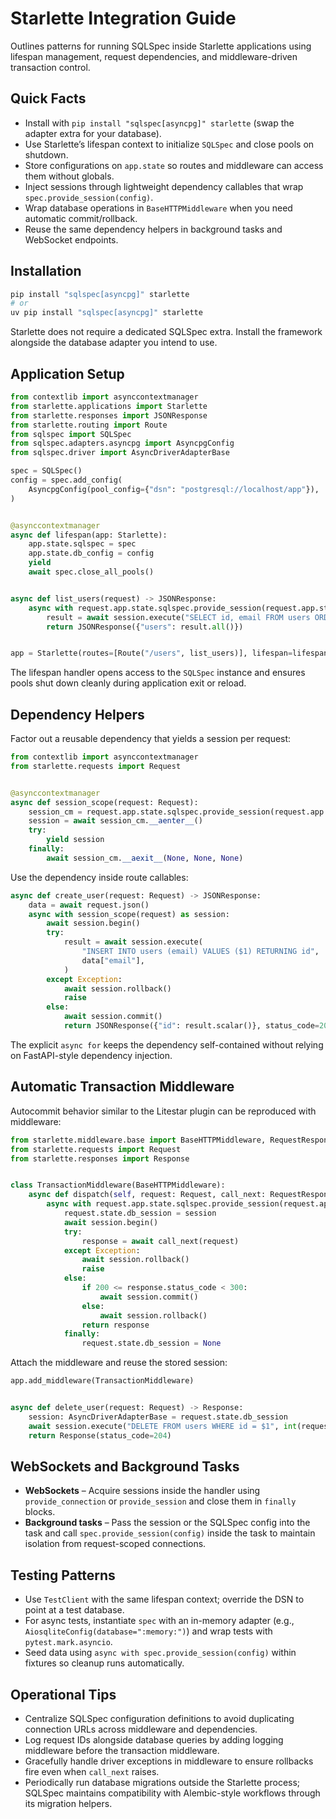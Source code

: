 # Starlette Integration Guide

Outlines patterns for running SQLSpec inside Starlette applications using lifespan management, request dependencies, and middleware-driven transaction control.

## Quick Facts

- Install with `pip install "sqlspec[asyncpg]" starlette` (swap the adapter extra for your database).
- Use Starlette’s lifespan context to initialize `SQLSpec` and close pools on shutdown.
- Store configurations on `app.state` so routes and middleware can access them without globals.
- Inject sessions through lightweight dependency callables that wrap `spec.provide_session(config)`.
- Wrap database operations in `BaseHTTPMiddleware` when you need automatic commit/rollback.
- Reuse the same dependency helpers in background tasks and WebSocket endpoints.

## Installation

```bash
pip install "sqlspec[asyncpg]" starlette
# or
uv pip install "sqlspec[asyncpg]" starlette
```

Starlette does not require a dedicated SQLSpec extra. Install the framework alongside the database adapter you intend to use.

## Application Setup

```python
from contextlib import asynccontextmanager
from starlette.applications import Starlette
from starlette.responses import JSONResponse
from starlette.routing import Route
from sqlspec import SQLSpec
from sqlspec.adapters.asyncpg import AsyncpgConfig
from sqlspec.driver import AsyncDriverAdapterBase

spec = SQLSpec()
config = spec.add_config(
    AsyncpgConfig(pool_config={"dsn": "postgresql://localhost/app"}),
)


@asynccontextmanager
async def lifespan(app: Starlette):
    app.state.sqlspec = spec
    app.state.db_config = config
    yield
    await spec.close_all_pools()


async def list_users(request) -> JSONResponse:
    async with request.app.state.sqlspec.provide_session(request.app.state.db_config) as session:
        result = await session.execute("SELECT id, email FROM users ORDER BY id")
        return JSONResponse({"users": result.all()})


app = Starlette(routes=[Route("/users", list_users)], lifespan=lifespan)
```

The lifespan handler opens access to the `SQLSpec` instance and ensures pools shut down cleanly during application exit or reload.

## Dependency Helpers

Factor out a reusable dependency that yields a session per request:

```python
from contextlib import asynccontextmanager
from starlette.requests import Request


@asynccontextmanager
async def session_scope(request: Request):
    session_cm = request.app.state.sqlspec.provide_session(request.app.state.db_config)
    session = await session_cm.__aenter__()
    try:
        yield session
    finally:
        await session_cm.__aexit__(None, None, None)
```

Use the dependency inside route callables:

```python
async def create_user(request: Request) -> JSONResponse:
    data = await request.json()
    async with session_scope(request) as session:
        await session.begin()
        try:
            result = await session.execute(
                "INSERT INTO users (email) VALUES ($1) RETURNING id",
                data["email"],
            )
        except Exception:
            await session.rollback()
            raise
        else:
            await session.commit()
            return JSONResponse({"id": result.scalar()}, status_code=201)
```

The explicit `async for` keeps the dependency self-contained without relying on FastAPI-style dependency injection.

## Automatic Transaction Middleware

Autocommit behavior similar to the Litestar plugin can be reproduced with middleware:

```python
from starlette.middleware.base import BaseHTTPMiddleware, RequestResponseEndpoint
from starlette.requests import Request
from starlette.responses import Response


class TransactionMiddleware(BaseHTTPMiddleware):
    async def dispatch(self, request: Request, call_next: RequestResponseEndpoint) -> Response:
        async with request.app.state.sqlspec.provide_session(request.app.state.db_config) as session:
            request.state.db_session = session
            await session.begin()
            try:
                response = await call_next(request)
            except Exception:
                await session.rollback()
                raise
            else:
                if 200 <= response.status_code < 300:
                    await session.commit()
                else:
                    await session.rollback()
                return response
            finally:
                request.state.db_session = None
```

Attach the middleware and reuse the stored session:

```python
app.add_middleware(TransactionMiddleware)


async def delete_user(request: Request) -> Response:
    session: AsyncDriverAdapterBase = request.state.db_session
    await session.execute("DELETE FROM users WHERE id = $1", int(request.path_params["user_id"]))
    return Response(status_code=204)
```

## WebSockets and Background Tasks

- **WebSockets** – Acquire sessions inside the handler using `provide_connection` or `provide_session` and close them in `finally` blocks.
- **Background tasks** – Pass the session or the SQLSpec config into the task and call `spec.provide_session(config)` inside the task to maintain isolation from request-scoped connections.

## Testing Patterns

- Use `TestClient` with the same lifespan context; override the DSN to point at a test database.
- For async tests, instantiate `spec` with an in-memory adapter (e.g., `AiosqliteConfig(database=":memory:")`) and wrap tests with `pytest.mark.asyncio`.
- Seed data using `async with spec.provide_session(config)` within fixtures so cleanup runs automatically.

## Operational Tips

- Centralize SQLSpec configuration definitions to avoid duplicating connection URLs across middleware and dependencies.
- Log request IDs alongside database queries by adding logging middleware before the transaction middleware.
- Gracefully handle driver exceptions in middleware to ensure rollbacks fire even when `call_next` raises.
- Periodically run database migrations outside the Starlette process; SQLSpec maintains compatibility with Alembic-style workflows through its migration helpers.
